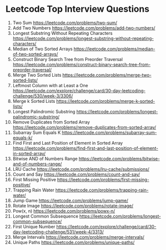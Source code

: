# Leetcode Top Interview Questions


1. Two Sum https://leetcode.com/problems/two-sum/
2. Add Two Numbers https://leetcode.com/problems/add-two-numbers/
3. Longest Substring Without Repeating Characters https://leetcode.com/problems/longest-substring-without-repeating-characters/
4. Median of Two Sorted Arrays https://leetcode.com/problems/median-of-two-sorted-arrays/
5. Construct Binary Search Tree from Preorder Traversal https://leetcode.com/problems/construct-binary-search-tree-from-preorder-traversal/
6. Merge Two Sorted Lists https://leetcode.com/problems/merge-two-sorted-lists/
7. Leftmost Column with at Least a One https://leetcode.com/explore/challenge/card/30-day-leetcoding-challenge/530/week-3/3306/
8. Merge k Sorted Lists https://leetcode.com/problems/merge-k-sorted-lists/
9. Longest Palindromic Substring https://leetcode.com/problems/longest-palindromic-substring/
10. Remove Duplicates from Sorted Array https://leetcode.com/problems/remove-duplicates-from-sorted-array/
11.  Subarray Sum Equals K https://leetcode.com/problems/subarray-sum-equals-k/
12. Find First and Last Position of Element in Sorted Array https://leetcode.com/problems/find-first-and-last-position-of-element-in-sorted-array/
13. Bitwise AND of Numbers Range https://leetcode.com/problems/bitwise-and-of-numbers-range/
14. LRU Cache https://leetcode.com/problems/lru-cache/submissions/ 
15. Count and Say https://leetcode.com/problems/count-and-say/
16. First Missing Positive https://leetcode.com/problems/first-missing-positive/
17. Trapping Rain Water https://leetcode.com/problems/trapping-rain-water/
18. Jump Game https://leetcode.com/problems/jump-game/
19. Rotate Image https://leetcode.com/problems/rotate-image/
20. Pow(x, n) https://leetcode.com/problems/powx-n/
21. Longest Common Subsequence https://leetcode.com/problems/longest-common-subsequence/
22. First Unique Number https://leetcode.com/explore/challenge/card/30-day-leetcoding-challenge/531/week-4/3313/
23. Merge Intervals https://leetcode.com/problems/merge-intervals/
24.  Unique Paths https://leetcode.com/problems/unique-paths/
